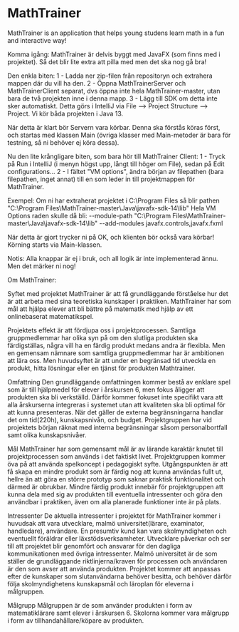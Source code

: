 # MathTrainer
 MathTrainer is an application that helps young studens learn math in a fun and interactive way!

Komma igång:
MathTrainer är delvis byggt med JavaFX (som finns med i projektet). Så det blir lite extra att pilla med men det ska nog gå bra!

Den enkla biten:
1 - Ladda ner zip-filen från repositoryn och extrahera mappen där du vill ha den.
2 - Öppna MathTrainerServer och MathTrainerClient separat, dvs öppna inte hela MathTrainer-master, utan bara de två projekten inne i denna mapp.
3 - Lägg till SDK om detta inte sker automatiskt. Detta görs i IntelliJ via File --> Project Structure --> Project. Vi kör båda projekten i Java 13.

När detta är klart bör Servern vara körbar. Denna ska förstås köras först, och startas med klassen Main (övriga klasser med Main-metoder är bara för testning, så ni behöver ej köra dessa).

Nu den lite krångligare biten, som bara hör till MathTrainer Client:
1 - Tryck på Run i IntelliJ (i menyn högst upp, långt till höger om File), sedan på Edit configurations...
2 - I fältet "VM options", ändra början av filepathen (bara filepathen, inget annat) till en som leder in till projektmappen för MathTrainer.

Exempel: Om ni har extraherat projektet i C:\Program Files så blir pathen "C:\Program Files\MathTrainer-master\Java\javafx-sdk-14\lib"
Hela VM Options raden skulle då bli:
--module-path "C:\Program Files\MathTrainer-master\Java\javafx-sdk-14\lib" --add-modules javafx.controls,javafx.fxml

När detta är gjort trycker ni på OK, och klienten bör också vara körbar! Körning starts via Main-klassen.


Notis: Alla knappar är ej i bruk, och all logik är inte implementerad ännu. Men det märker ni nog!


Om MathTrainer:

Syftet med projektet MathTrainer är att få grundläggande förståelse hur det är att arbeta med sina teoretiska kunskaper i praktiken. MathTrainer har som mål att hjälpa elever att bli bättre på matematik med hjälp av ett onlinebaserat matematikspel.

Projektets effekt är att fördjupa oss i projektprocessen. Samtliga gruppmedlemmar har olika syn på om den slutliga produkten ska färdigställas, några vill ha en färdig produkt medans andra är flexibla. Men en gemensam nämnare som samtliga gruppmedlemmar har är ambitionen att lära oss. Men huvudsyftet är att under en begränsad tid utveckla en produkt, hitta lösningar eller en tjänst för produkten Mathtrainer.

Omfattning
Den grundläggande omfattningen kommer bestå av enklare spel som är till hjälpmedel för elever i årskursen 6, men fokus åligger att produkten ska bli verkställd. Därför kommer fokuset inte specifikt vara att alla årskurserna integreras i systemet utan att kvaliteten ska bli optimal för att kunna presenteras. När det gäller de externa begränsningarna handlar det om tid(220h), kunskapsnivån, och budget. Projektgruppen har vid projektets början räknat med interna begränsningar såsom personalbortfall samt olika kunskapsnivåer.

Mål
MathTrainer har som gemensamt mål är av lärande karaktär knutet till projektprocessen som används i det faktiskt livet. Projektgruppen kommer öva på att använda spelkoncept i pedagogiskt syfte. Utgångspunkten är att få skapa en mindre produkt som är färdig nog att kunna användas fullt ut, hellre än att göra en större prototyp som saknar praktisk funktionalitet och därmed är obrukbar. Mindre färdig produkt innebär för projektgruppen att kunna dela med sig av produkten till eventuella intressenter och göra den användbar i praktiken, även om alla planerade funktioner inte är på plats.

Intressenter
De aktuella intressenter i projektet för MathTrainer kommer i huvudsak att vara utvecklare, malmö universitet(lärare, examinator, handledare), användare. En presumtiv kund kan vara skolmyndigheten och eventuellt föräldrar eller läxstödsverksamheter. Utvecklare påverkar och ser till  att projektet blir genomfört och ansvarar för den dagliga kommunikationen med övriga intressenter. Malmö universitet är de som ställer de grundläggande riktlinjerna/kraven för processen och användaren är den som avser att använda produkten. Projektet kommer att anpassas efter de kunskaper som slutanvändarna behöver besitta, och behöver därför följa skolmyndighetens kunskapsmål och läroplan för eleverna i målgruppen.

Målgrupp
Målgruppen är de som använder produkten i form av matematiklärare samt elever i årskursen 6. Skolorna kommer vara målgrupp i form av tillhandahållare/köpare av produkten.
